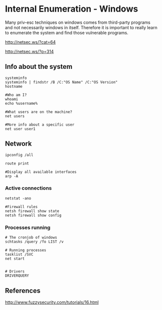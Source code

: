 # Internal Enumeration - Windows

Many priv-esc techniques on windows comes from third-party programs and not necessarily windows in itself. Therefore it is important to really learn to enumerate the system and find those vulnerable programs.


http://netsec.ws/?cat=64

http://netsec.ws/?p=314

## Info about the system



```
systeminfo
systeminfo | findstr /B /C:"OS Name" /C:"OS Version"
hostname

#Who am I?
whoami
echo %username%

#What users are on the machine?
net users

#More info about a specific user
net user user1
```

## Network

```
ipconfig /all

route print

#Display all available interfaces
arp -A
```

### Active connections

```
netstat -ano

#Firewall rules
netsh firewall show state
netsh firewall show config
```

### Processes running

```
# The cronjob of windows
schtasks /query /fo LIST /v

# Running processes
tasklist /SVC
net start


# Drivers
DRIVERQUERY
```


## References

http://www.fuzzysecurity.com/tutorials/16.html
